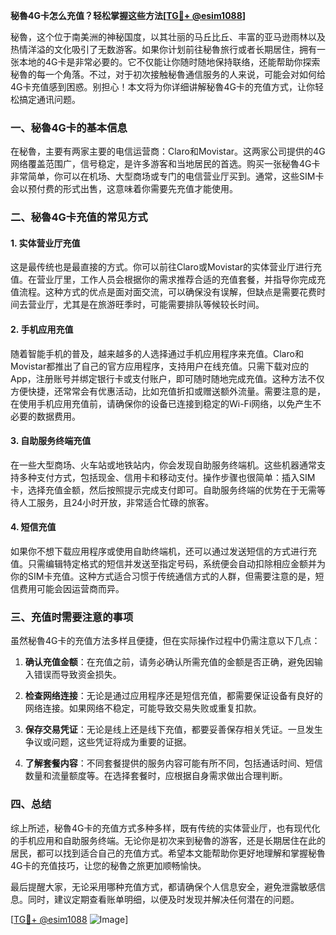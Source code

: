 **秘魯4G卡怎么充值？轻松掌握这些方法[[TG💪+ @esim1088](https://t.me/s/esim1088)]**

秘魯，这个位于南美洲的神秘国度，以其壮丽的马丘比丘、丰富的亚马逊雨林以及热情洋溢的文化吸引了无数游客。如果你计划前往秘魯旅行或者长期居住，拥有一张本地的4G卡是非常必要的。它不仅能让你随时随地保持联络，还能帮助你探索秘魯的每一个角落。不过，对于初次接触秘魯通信服务的人来说，可能会对如何给4G卡充值感到困惑。别担心！本文将为你详细讲解秘魯4G卡的充值方式，让你轻松搞定通讯问题。

### 一、秘魯4G卡的基本信息

在秘魯，主要有两家主要的电信运营商：Claro和Movistar。这两家公司提供的4G网络覆盖范围广，信号稳定，是许多游客和当地居民的首选。购买一张秘魯4G卡非常简单，你可以在机场、大型商场或专门的电信营业厅买到。通常，这些SIM卡会以预付费的形式出售，这意味着你需要先充值才能使用。

### 二、秘魯4G卡充值的常见方式

#### 1. 实体营业厅充值

这是最传统也是最直接的方式。你可以前往Claro或Movistar的实体营业厅进行充值。在营业厅里，工作人员会根据你的需求推荐合适的充值套餐，并指导你完成充值流程。这种方式的优点是面对面交流，可以确保没有误解，但缺点是需要花费时间去营业厅，尤其是在旅游旺季时，可能需要排队等候较长时间。

#### 2. 手机应用充值

随着智能手机的普及，越来越多的人选择通过手机应用程序来充值。Claro和Movistar都推出了自己的官方应用程序，支持用户在线充值。只需下载对应的App，注册账号并绑定银行卡或支付账户，即可随时随地完成充值。这种方法不仅方便快捷，还常常会有优惠活动，比如充值折扣或赠送额外流量。需要注意的是，在使用手机应用充值前，请确保你的设备已连接到稳定的Wi-Fi网络，以免产生不必要的数据费用。

#### 3. 自助服务终端充值

在一些大型商场、火车站或地铁站内，你会发现自助服务终端机。这些机器通常支持多种支付方式，包括现金、信用卡和移动支付。操作步骤也很简单：插入SIM卡，选择充值金额，然后按照提示完成支付即可。自助服务终端的优势在于无需等待人工服务，且24小时开放，非常适合忙碌的旅客。

#### 4. 短信充值

如果你不想下载应用程序或使用自助终端机，还可以通过发送短信的方式进行充值。只需编辑特定格式的短信并发送至指定号码，系统便会自动扣除相应金额并为你的SIM卡充值。这种方式适合习惯于传统通信方式的人群，但需要注意的是，短信费用可能会因运营商而异。

### 三、充值时需要注意的事项

虽然秘魯4G卡的充值方法多样且便捷，但在实际操作过程中仍需注意以下几点：

1. **确认充值金额**：在充值之前，请务必确认所需充值的金额是否正确，避免因输入错误而导致资金损失。
   
2. **检查网络连接**：无论是通过应用程序还是短信充值，都需要保证设备有良好的网络连接。如果网络不稳定，可能导致交易失败或重复扣款。

3. **保存交易凭证**：无论是线上还是线下充值，都要妥善保存相关凭证。一旦发生争议或问题，这些凭证将成为重要的证据。

4. **了解套餐内容**：不同套餐提供的服务内容可能有所不同，包括通话时间、短信数量和流量额度等。在选择套餐时，应根据自身需求做出合理判断。

### 四、总结

综上所述，秘魯4G卡的充值方式多种多样，既有传统的实体营业厅，也有现代化的手机应用和自助服务终端。无论你是初次来到秘魯的游客，还是长期居住在此的居民，都可以找到适合自己的充值方式。希望本文能帮助你更好地理解和掌握秘魯4G卡的充值技巧，让您的秘魯之旅更加顺畅愉快。

最后提醒大家，无论采用哪种充值方式，都请确保个人信息安全，避免泄露敏感信息。同时，建议定期查看账单明细，以便及时发现并解决任何潜在的问题。

[[TG💪+ @esim1088](https://t.me/s/esim1088) ![Image](https://i.postimg.cc/4NQfJmqS/Snipaste-2025-05-13-00-14-12.png)]